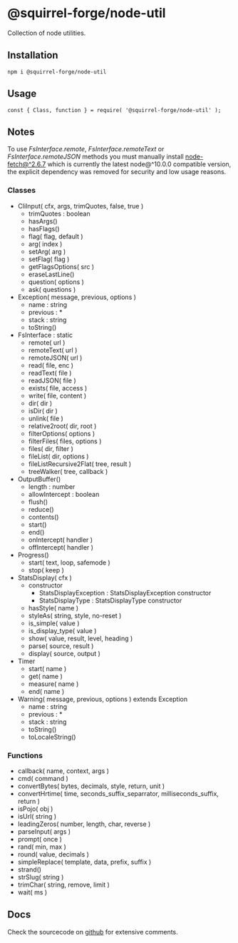 # @squirrel-forge/node-util

Collection of node utilities.

## Installation

```
npm i @squirrel-forge/node-util

```

## Usage

```
const { Class, function } = require( '@squirrel-forge/node-util' );
```

## Notes

To use *FsInterface.remote*, *FsInterface.remoteText* or *FsInterface.remoteJSON* methods you must manually install [node-fetch@^2.6.7](https://www.npmjs.com/package/node-fetch/v/2.6.7) which is currently the latest node@^10.0.0 compatible version, the explicit dependency was removed for security and low usage reasons.

### Classes

 - CliInput( cfx, args, trimQuotes, false, true )
   - trimQuotes : boolean 
   - hasArgs()
   - hasFlags()
   - flag( flag, default )
   - arg( index )
   - setArg( arg )
   - setFlag( flag )
   - getFlagsOptions( src )
   - eraseLastLine()
   - question( options )
   - ask( questions )
 - Exception( message, previous, options )
   - name : string
   - previous : *
   - stack : string
   - toString()
 - FsInterface : static
   - remote( url )
   - remoteText( url )
   - remoteJSON( url )
   - read( file, enc )
   - readText( file )
   - readJSON( file )
   - exists( file, access )
   - write( file, content )
   - dir( dir )
   - isDir( dir )
   - unlink( file )
   - relative2root( dir, root )
   - filterOptions( options )
   - filterFiles( files, options )
   - files( dir, filter )
   - fileList( dir, options )
   - fileListRecursive2Flat( tree, result )
   - treeWalker( tree, callback )
 - OutputBuffer()
   - length : number
   - allowIntercept : boolean
   - flush()
   - reduce()
   - contents()
   - start()
   - end()
   - onIntercept( handler )
   - offIntercept( handler )
 - Progress()
   - start( text, loop, safemode )
   - stop( keep )
 - StatsDisplay( cfx )
   - constructor
     - StatsDisplayException : StatsDisplayException constructor
     - StatsDisplayType : StatsDisplayType constructor
   - hasStyle( name )
   - styleAs( string, style, no-reset )
   - is_simple( value )
   - is_display_type( value )
   - show( value, result, level, heading )
   - parse( source, result )
   - display( source, output )
 - Timer
   - start( name )
   - get( name )
   - measure( name )
   - end( name )
 - Warning( message, previous, options ) extends Exception
   - name : string
   - previous : *
   - stack : string
   - toString()
   - toLocaleString()

### Functions

 - callback( name, context, args )
 - cmd( command )
 - convertBytes( bytes, decimals, style, return, unit )
 - convertHrtime( time, seconds_suffix_separrator, milliseconds_suffix, return )
 - isPojo( obj )
 - isUrl( string )
 - leadingZeros( number, length, char, reverse )
 - parseInput( args )
 - prompt( once )
 - rand( min, max )
 - round( value, decimals )
 - simpleReplace( template, data, prefix, suffix )
 - strand()
 - strSlug( string )
 - trimChar( string, remove, limit )
 - wait( ms )

## Docs

Check the sourcecode on [github](https://github.com/squirrel-forge/node-util) for extensive comments.
